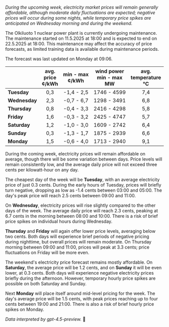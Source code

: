 *During the upcoming week, electricity market prices will remain generally affordable, although moderate daily fluctuations are expected; negative prices will occur during some nights, while temporary price spikes are anticipated on Wednesday morning and during the weekend.*

The Olkiluoto 1 nuclear power plant is currently undergoing maintenance. The maintenance started on 11.5.2025 at 18:00 and is expected to end on 22.5.2025 at 18:00. This maintenance may affect the accuracy of price forecasts, as limited training data is available during maintenance periods.

The forecast was last updated on Monday at 09:06.

|              | avg.<br>price<br>¢/kWh | min - max<br>¢/kWh | wind power<br>min - max<br>MW | avg.<br>temperature<br>°C |
|:-------------|:----------------:|:----------------:|:-------------:|:-------------:|
| **Tuesday**      |       0,3        |    -1,4 - 2,5     |     1746 - 4599     |      7,4      |
| **Wednesday**    |       2,3        |    -0,7 - 6,7     |     1298 - 3491     |      6,8      |
| **Thursday**     |       0,8        |    -0,4 - 3,3     |     2416 - 4298     |      5,8      |
| **Friday**       |       1,6        |    -0,3 - 3,2     |     2425 - 4747     |      5,7      |
| **Saturday**     |       1,2        |    -1,0 - 3,0     |     1609 - 2742     |      6,4      |
| **Sunday**       |       0,3        |    -1,3 - 1,7     |     1875 - 2939     |      6,6      |
| **Monday**       |       1,5        |    -0,6 - 4,0     |     1713 - 2940     |      9,1      |

During the coming week, electricity prices will remain affordable on average, though there will be some variation between days. Price levels will remain consistently low, and the average daily price will not exceed three cents per kilowatt-hour on any day.

The cheapest day of the week will be **Tuesday**, with an average electricity price of just 0.3 cents. During the early hours of Tuesday, prices will briefly turn negative, dropping as low as -1.4 cents between 03:00 and 05:00. The day's peak price will reach 2.5 cents between 09:00 and 11:00.

On **Wednesday**, electricity prices will rise slightly compared to the other days of the week. The average daily price will reach 2.3 cents, peaking at 6.7 cents in the morning between 08:00 and 10:00. There is a risk of brief price spikes on individual hours during Wednesday.

**Thursday** and **Friday** will again offer lower price levels, averaging below two cents. Both days will experience brief periods of negative pricing during nighttime, but overall prices will remain moderate. On Thursday morning between 09:00 and 11:00, prices will peak at 3.3 cents; price fluctuations on Friday will be more even.

The weekend's electricity price forecast remains mostly affordable. On **Saturday**, the average price will be 1.2 cents, and on **Sunday** it will be even lower, at 0.3 cents. Both days will experience negative electricity prices briefly during the afternoon. However, temporary hourly price spikes are possible on both Saturday and Sunday.

Next **Monday** will place itself around mid-level pricing for the week. The day's average price will be 1.5 cents, with peak prices reaching up to four cents between 19:00 and 21:00. There is also a risk of brief hourly price spikes on Monday.

*Data interpreted by gpt-4.5-preview.* 🍃
